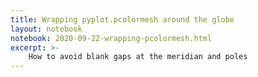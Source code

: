 ```yaml
---
title: Wrapping pyplot.pcolormesh around the globe
layout: notebook
notebook: 2020-09-22-wrapping-pcolormesh.html
excerpt: >-
    How to avoid blank gaps at the meridian and poles
---
```

